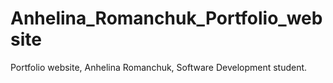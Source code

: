 # Anhelina_Romanchuk_Portfolio_website
Portfolio website, Anhelina Romanchuk, Software Development student.
